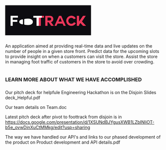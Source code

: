 # <img src="foottrack logo small.png" alt="Foottrack logo">

An application aimed at providing real-time data and live updates on the number of people in a given store front.
Predict data for the upcoming slots to provide insight on when a customers can visit the store.
Assist the store in managing foot traffic of customers in the store to avoid over crowding. 

# <h3> LEARN MORE ABOUT WHAT WE HAVE ACCOMPLISHED <h3>

Our pitch deck for helpfule Engineering Hackathon is on the Disjoin Slides deck_Helpful.pdf

Our team details on Team.doc

Latest pitch deck after pivot to foottrack from disjoin is in https://docs.google.com/presentation/d/1XSUNdBJYgusXWB1LZbINliOT-b5e_ovwDinXuCtMMkg/edit?usp=sharing

The way we have handled our API's and links to our phased development of the product on Product development and API details.pdf 
